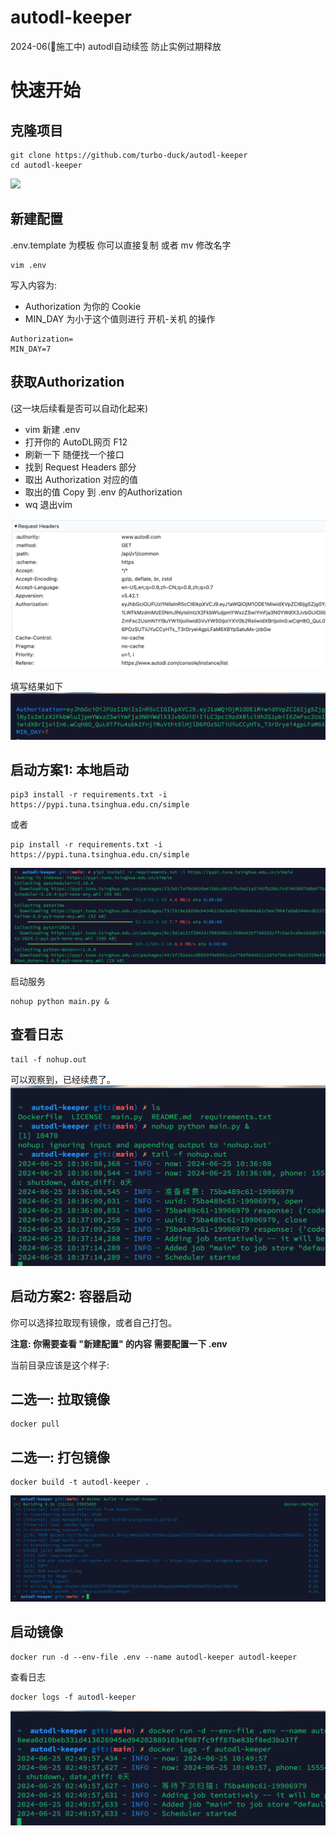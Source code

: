 # autodl-keeper
2024-06(🚧施工中) autodl自动续签 防止实例过期释放 

# 快速开始

## 克隆项目
```shell
git clone https://github.com/turbo-duck/autodl-keeper
cd autodl-keeper
````

![](./images/01.png)


## 新建配置
.env.template 为模板 你可以直接复制 或者 mv 修改名字
```shell
vim .env
```

写入内容为: 
- Authorization 为你的 Cookie
- MIN_DAY 为小于这个值则进行 开机-关机 的操作

```shell
Authorization=
MIN_DAY=7
```

## 获取Authorization
(这一块后续看是否可以自动化起来)
- vim 新建 .env
- 打开你的 AutoDL网页 F12
- 刷新一下 随便找一个接口
- 找到 Request Headers 部分
- 取出 Authorization 对应的值
- 取出的值 Copy 到 .env 的Authorization
- wq 退出vim

![](./images/02.png)

填写结果如下
![](./images/03.png)


## 启动方案1: 本地启动

```shell
pip3 install -r requirements.txt -i https://pypi.tuna.tsinghua.edu.cn/simple
```
或者
```shell
pip install -r requirements.txt -i https://pypi.tuna.tsinghua.edu.cn/simple
```
![](./images/04.png)

启动服务
```shell
nohup python main.py &
```

## 查看日志
```shell
tail -f nohup.out
```

可以观察到，已经续费了。
![](./images/05.png)


## 启动方案2: 容器启动
你可以选择拉取现有镜像，或者自己打包。

**注意: 你需要查看 "新建配置" 的内容 需要配置一下 .env**

当前目录应该是这个样子:


## 二选一: 拉取镜像
```shell
docker pull 
```
## 二选一: 打包镜像
```shell
docker build -t autodl-keeper .
```
![](./images/06.png)


## 启动镜像
```shell
docker run -d --env-file .env --name autodl-keeper autodl-keeper 
```
查看日志
```shell
docker logs -f autodl-keeper
```

![](./images/07.png)
